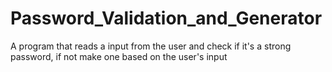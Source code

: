 # Password_Validation_and_Generator
A program that reads a input from the user and check if it's a strong password, if not make one based on the user's input
